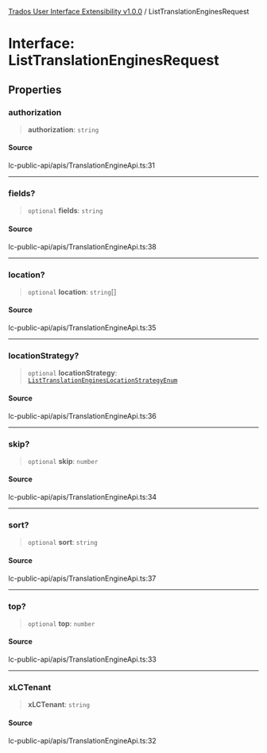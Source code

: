 [Trados User Interface Extensibility v1.0.0](../wiki/globals) / ListTranslationEnginesRequest

# Interface: ListTranslationEnginesRequest

## Properties

### authorization

> **authorization**: `string`

#### Source

lc-public-api/apis/TranslationEngineApi.ts:31

***

### fields?

> `optional` **fields**: `string`

#### Source

lc-public-api/apis/TranslationEngineApi.ts:38

***

### location?

> `optional` **location**: `string`[]

#### Source

lc-public-api/apis/TranslationEngineApi.ts:35

***

### locationStrategy?

> `optional` **locationStrategy**: [`ListTranslationEnginesLocationStrategyEnum`](../wiki/Type.ListTranslationEnginesLocationStrategyEnum)

#### Source

lc-public-api/apis/TranslationEngineApi.ts:36

***

### skip?

> `optional` **skip**: `number`

#### Source

lc-public-api/apis/TranslationEngineApi.ts:34

***

### sort?

> `optional` **sort**: `string`

#### Source

lc-public-api/apis/TranslationEngineApi.ts:37

***

### top?

> `optional` **top**: `number`

#### Source

lc-public-api/apis/TranslationEngineApi.ts:33

***

### xLCTenant

> **xLCTenant**: `string`

#### Source

lc-public-api/apis/TranslationEngineApi.ts:32
